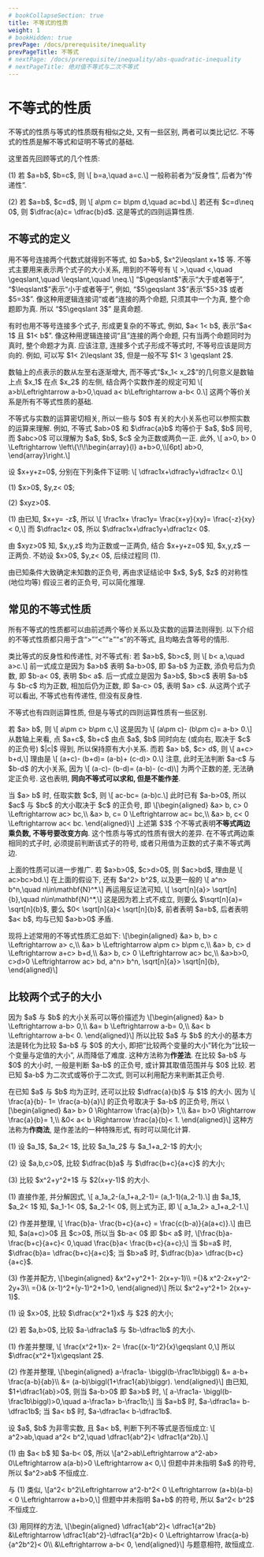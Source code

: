 ```yaml
---
# bookCollapseSection: true
title: 不等式的性质
weight: 1
# bookHidden: true
prevPage: /docs/prerequisite/inequality
prevPageTitle: 不等式
# nextPage: /docs/prerequisite/inequality/abs-quadratic-inequality
# nextPageTitle: 绝对值不等式与二次不等式
---
```


# 不等式的性质

不等式的性质与等式的性质既有相似之处, 又有一些区别, 两者可以类比记忆. 不等式的性质是解不等式和证明不等式的基础. 

<p>这里首先回顾等式的几个性质:
</p>
<p>(1) 若 $a=b$, $b=c$, 则 \[
    b=a,\quad a=c.\]
一般称前者为“反身性”, 后者为“传递性”.
</p>
<p>(2) 若 $a=b$, $c=d$, 则 \[
    a\pm c= b\pm d,\quad ac=bd.\]
若还有 $c=d\neq 0$, 则 $\dfrac{a}c= \dfrac{b}d$. 这是等式的四则运算性质.
</p>

## 不等式的定义

<p>用不等号连接两个代数式就得到不等式, 如 $a>b$, $x^2\leqslant x+1$ 等. 不等式主要用来表示两个式子的大小关系, 用到的不等号有 \[
    >,\quad <,\quad \geqslant,\quad \leqslant,\quad \neq.\]
“$\geqslant$”表示“大于或者等于”, “$\leqslant$”表示“小于或者等于”, 例如, “$5\geqslant 3$”表示“$5>3$ 或者 $5=3$”. 像这种用逻辑连接词“或者”连接的两个命题, 只须其中一个为真, 整个命题即为真. 所以 “$5\geqslant 3$” 是真命题.
</p>
<p>有时也用不等号连接多个式子, 形成更复杂的不等式, 例如, $a< 1< b$, 表示“$a< 1$ 且 $1< b$”. 像这种用逻辑连接词“且”连接的两个命题, 只有当两个命题同时为真时, 整个命题才为真. 应该注意, 连接多个式子形成不等式时, 不等号应该是同方向的. 例如, 可以写 $1< 2\leqslant 3$, 但是一般不写 $1< 3 \geqslant 2$.
</p>
<p>数轴上的点表示的数从左至右逐渐增大, 而不等式“$x_1< x_2$”的几何意义是数轴上点 $x_1$ 在点 $x_2$ 的左侧, 结合两个实数作差的规定可知 \[
    a>b\Leftrightarrow a-b>0,\quad a< b\Leftrightarrow a-b< 0.\]
这两个等价关系是所有不等式性质的基础.
</p>
<p>不等式与实数的运算密切相关, 所以一些与 $0$ 有关的大小关系也可以参照实数的运算来理解. 例如, 不等式 $ab>0$ 和 $\dfrac{a}b$ 均等价于 $a$, $b$ 同号, 而 $abc>0$ 可以理解为 $a$, $b$, $c$ 全为正数或两负一正. 此外, \[
    a>0, b> 0 \Leftrightarrow \left\{\!\!\begin{array}{l}
        a+b>0,\\[6pt]
        ab>0,
    \end{array}\right.\]
</p>

<myexample>
    <p>设 $x+y+z=0$, 分别在下列条件下证明: \[
        \dfrac1x+\dfrac1y+\dfrac1z< 0.\]
    </p>
    <p>(1) $x>0$, $y,z< 0$;
    </p>
    <p>(2) $xyz>0$.</p>
</myexample>
<myproof>
    <p>(1) 由已知, $x+y= -z$, 所以 \[
        \frac1x+ \frac1y= \frac{x+y}{xy}= \frac{-z}{xy}< 0,\]
    而 $\dfrac1z< 0$, 所以 $\dfrac1x+\dfrac1y+\dfrac1z< 0$.
    </p>
    <p>由 $xyz>0$ 知, $x,y,z$ 均为正数或一正两负, 结合 $x+y+z=0$ 知, $x,y,z$ 一正两负. 不妨设 $x>0$, $y,z< 0$, 后续过程同 (1).</p>
</myproof>

<myremark>
    <p>由已知条件大致确定未知数的正负号, 再由求证结论中 $x$, $y$, $z$ 的对称性 (地位均等) 假设三者的正负号, 可以简化推理.</p>
</myremark>


## 常见的不等式性质

所有不等式的性质都可以由前述两个等价关系以及实数的运算法则得到. 以下介绍的不等式性质都只用于含“$>$”“$<$”“$\geqslant$”“$\leqslant$”的不等式, 且均略去含等号的情形.

<p>类比等式的反身性和传递性, 对不等式有: 若 $a>b$, $b>c$, 则 \[
    b< a,\quad a>c.\]
前一式成立是因为 $a>b$ 表明 $a-b>0$, 即 $a-b$ 为正数, 添负号后为负数, 即 $b-a< 0$, 表明 $b< a$. 后一式成立是因为 $a>b$, $b>c$ 表明 $a-b$ 与 $b-c$ 均为正数, 相加后仍为正数, 即 $a-c> 0$, 表明 $a> c$. 从这两个式子可以看出, 不等式也有传递性, 但没有反身性.
</p>

<p>不等式也有四则运算性质, 但是与等式的四则运算性质有一些区别.
</p>
<p>若 $a> b$, 则 \[
    a\pm c> b\pm c,\]
这是因为 \[
    (a\pm c)- (b\pm c)= a-b> 0.\]
从数轴上来看, 点 $a+c$, $b+c$ 由点 $a$, $b$ 同时向左 (或向右, 取决于 $c$ 的正负号) $|c|$ 得到, 所以保持原有大小关系. 而若 $a> b$, $c> d$, 则 \[
    a+c> b+d,\]
理由是 \[
    (a+c)- (b+d)= (a-b)+ (c-d)> 0.\]
注意, 此时无法判断 $a-c$ 与 $b-d$ 的大小关系, 因为 \[
    (a-c)- (b-d)= (a-b)- (c-d)\]
为两个正数的差, 无法确定正负号. 这也表明, <strong>同向不等式可以求和, 但是不能作差</strong>.
</p>
<p>当 $a> b$ 时, 任取实数 $c$, 则 \[
    ac-bc= (a-b)c.\]
此时已有 $a-b>0$, 所以 $ac$ 与 $bc$ 的大小取决于 $c$ 的正负号, 即 \[\begin{aligned}
    &a> b, c> 0 \Leftrightarrow ac> bc,\\
    &a> b, c= 0 \Leftrightarrow ac= bc,\\
    &a> b, c< 0 \Leftrightarrow ac< bc.
\end{aligned}\]
上述第 $3$ 个不等式表明<strong>不等式两边乘负数, 不等号要改变方向</strong>. 这个性质与等式的性质有很大的差异. 在不等式两边乘相同的式子时, 必须提前判断该式子的符号, 或者只用值为正数的式子乘不等式两边.
</p>
<p>上面的性质可以进一步推广. 若 $a>b>0$, $c>d>0$, 则 $ac>bd$, 理由是 \[
    ac>bc>bd.\]
在上面的假设下, 还有 $a^2> b^2$, 以及更一般的 \[
    a^n> b^n,\quad n\in\mathbf{N}^*.\]
再运用反证法可知, \[
    \sqrt[n]{a}> \sqrt[n]{b},\quad n\in\mathbf{N}^*,\]
这是因为若上式不成立, 则要么 $\sqrt[n]{a}= \sqrt[n]{b}$, 要么 $0< \sqrt[n]{a}< \sqrt[n]{b}$, 前者表明 $a=b$, 后者表明 $a< b$, 均与已知 $a>b>0$ 矛盾.
</p>
<p>现将上述常用的不等式性质汇总如下: \[\begin{aligned}
    &a> b, b> c \Leftrightarrow a> c,\\
    &a> b \Leftrightarrow a\pm c> b\pm c,\\
    &a> b, c> d \Leftrightarrow a+c> b+d,\\
    &a> b, c> 0 \Leftrightarrow ac> bc,\\
    &a>b>0, c>d>0 \Leftrightarrow ac> bd, a^n> b^n, \sqrt[n]{a}> \sqrt[n]{b},
\end{aligned}\]
</p>


## 比较两个式子的大小

<p>因为 $a$ 与 $b$ 的大小关系可以等价描述为 \[\begin{aligned}
    &a> b \Leftrightarrow a-b> 0,\\
    &a= b \Leftrightarrow a-b= 0,\\
    &a< b \Leftrightarrow a-b< 0.
\end{aligned}\]
所以比较 $a$ 与 $b$ 的大小的基本方法是转化为比较 $a-b$ 与 $0$ 的大小, 即把“比较两个变量的大小”转化为“比较一个变量与定值的大小”, 从而降低了难度. 这种方法称为<strong>作差法</strong>. 在比较 $a-b$ 与 $0$ 的大小时, 一般是判断 $a-b$ 的正负号, 或计算其取值范围并与 $0$ 比较. 若已知 $a-b$ 为二次式或等价于二次式, 则可以利用配方来判断其正负号.
</p>
<p>在已知 $a$ 与 $b$ 均为正时, 还可以比较 $\dfrac{a}{b}$ 与 $1$ 的大小. 因为 \[
    \frac{a}{b}- 1= \frac{a-b}{a}\]
的正负号取决于 $a-b$ 的正负号, 所以 \[\begin{aligned}
    &a> b> 0 \Rightarrow \frac{a}{b}> 1,\\
    &a= b>0 \Rightarrow \frac{a}{b}= 1,\\
    &0< a< b \Rightarrow \frac{a}{b}< 1.
\end{aligned}\]
这种方法称为<strong>作商法</strong>, 是作差法的一种特殊形式, 有时可以简化计算.
</p>

<myexample>
    <p>(1) 设 $a_1$, $a_2< 1$, 比较 $a_1a_2$ 与 $a_1+a_2-1$ 的大小;
    </p>
    <p>(2) 设 $a,b,c>0$, 比较 $\dfrac{b}a$ 与 $\dfrac{b+c}{a+c}$ 的大小;
    </p>
    <p>(3) 比较 $x^2+y^2+1$ 与 $2(x+y-1)$ 的大小.
    </p>
</myexample>
<mysolution>
    <p>(1) 直接作差, 并分解因式, \[
        a_1a_2-(a_1+a_2-1)= (a_1-1)(a_2-1).\]
    由 $a_1$, $a_2< 1$ 知, $a_1-1< 0$, $a_2-1< 0$, 则上式为正, 即 \[
        a_1a_2> a_1+a_2-1.\]
    </p>
    <p>(2) 作差并整理, \[
        \frac{b}a- \frac{b+c}{a+c}
        = \frac{c(b-a)}{a(a+c)}.\]
    由已知, $a(a+c)>0$ 且 $c>0$, 所以当 $b-a< 0$ 即 $b< a$ 时, 
    \[\frac{b}a- \frac{b+c}{a+c}< 0,\quad
    \frac{b}a< \frac{b+c}{a+c};\]
    当 $b=a$ 时, $\dfrac{b}a= \dfrac{b+c}{a+c}$; 当 $b>a$ 时, $\dfrac{b}a> \dfrac{b+c}{a+c}$.
    </p>
    <p>(3) 作差并配方, \[\begin{aligned}
       &x^2+y^2+1- 2(x+y-1)\\
        ={}& x^2-2x+y^2-2y+3\\
        ={}& (x-1)^2+(y-1)^2+1>0,
    \end{aligned}\]
    所以 $x^2+y^2+1> 2(x+y-1)$.
    </p>
</mysolution>

<myexercise>
    <p>(1) 设 $x>0$, 比较 $\dfrac{x^2+1}x$ 与 $2$ 的大小;
    </p>
    <p>(2) 若 $a,b>0$, 比较 $a-\dfrac1a$ 与 $b-\dfrac1b$ 的大小.
    </p>
</myexercise>
<mysolution>
    <p>(1) 作差并整理, \[
        \frac{x^2+1}x- 2= \frac{(x-1)^2}{x}\geqslant 0,\]
    所以 $\dfrac{x^2+1}x\geqslant 2$.
    </p>
    <p>(2) 作差并整理, \[\begin{aligned}
        a-\frac1a- \biggl(b-\frac1b\biggl)
        &= a-b+ \frac{a-b}{ab}\\
        &= (a-b)\biggl(1+\frac1{ab}\biggr).
    \end{aligned}\]
    由已知, $1+\dfrac1{ab}>0$, 则当 $a-b>0$ 即 $a>b$ 时, \[
        a-\frac1a- \biggl(b-\frac1b\biggl)>0,\quad
        a-\frac1a> b-\frac1b;\]
    当 $a=b$ 时, $a-\dfrac1a= b-\dfrac1b$; 当 $a< b$ 时, $a-\dfrac1a< b-\dfrac1b$.
    </p>
</mysolution>

<myexample>
    <p>设 $a$, $b$ 为非零实数, 且 $a< b$, 判断下列不等式是否恒成立: \[
        a^2>ab,\quad a^2< b^2,\quad \dfrac1{ab^2}< \dfrac1{a^2b}.\]
    </p>
</myexample>
<mysolution>
    <p>(1) 由 $a< b$ 知 $a-b< 0$, 所以
    \[a^2>ab\Leftrightarrow a^2-ab> 0\Leftrightarrow a(a-b)>0
        \Leftrightarrow a< 0,\]
    但题中并未指明 $a$ 的符号, 所以 $a^2>ab$ 不恒成立.
    </p>
    <p>与 (1) 类似, \[a^2< b^2\Leftrightarrow a^2-b^2< 0
        \Leftrightarrow (a+b)(a-b)< 0
        \Leftrightarrow a+b>0,\]
    但题中并未指明 $a+b$ 的符号, 所以 $a^2< b^2$ 不恒成立.
    </p>
    <p>(3) 用同样的方法, \[\begin{aligned}
        \dfrac1{ab^2}< \dfrac1{a^2b}
        &\Leftrightarrow \dfrac1{ab^2}-\dfrac1{a^2b}< 0
         \Leftrightarrow \frac{a-b}{a^2b^2}< 0\\
        &\Leftrightarrow a-b< 0,
    \end{aligned}\]
    与题意相符, 故恒成立.
    </p>
</mysolution>
